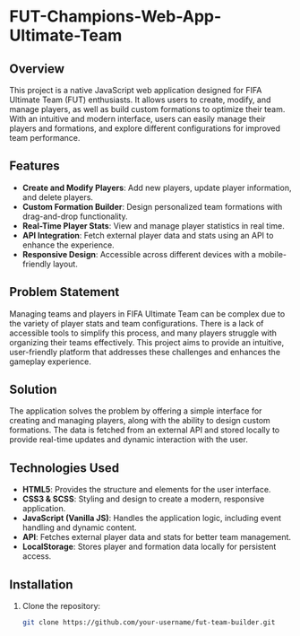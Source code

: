 # FUT-Champions-Web-App-Ultimate-Team

## Overview
This project is a native JavaScript web application designed for FIFA Ultimate Team (FUT) enthusiasts. It allows users to create, modify, and manage players, as well as build custom formations to optimize their team. With an intuitive and modern interface, users can easily manage their players and formations, and explore different configurations for improved team performance.

## Features
- **Create and Modify Players**: Add new players, update player information, and delete players.
- **Custom Formation Builder**: Design personalized team formations with drag-and-drop functionality.
- **Real-Time Player Stats**: View and manage player statistics in real time.
- **API Integration**: Fetch external player data and stats using an API to enhance the experience.
- **Responsive Design**: Accessible across different devices with a mobile-friendly layout.

## Problem Statement
Managing teams and players in FIFA Ultimate Team can be complex due to the variety of player stats and team configurations. There is a lack of accessible tools to simplify this process, and many players struggle with organizing their teams effectively. This project aims to provide an intuitive, user-friendly platform that addresses these challenges and enhances the gameplay experience.

## Solution
The application solves the problem by offering a simple interface for creating and managing players, along with the ability to design custom formations. The data is fetched from an external API and stored locally to provide real-time updates and dynamic interaction with the user.

## Technologies Used
- **HTML5**: Provides the structure and elements for the user interface.
- **CSS3 & SCSS**: Styling and design to create a modern, responsive application.
- **JavaScript (Vanilla JS)**: Handles the application logic, including event handling and dynamic content.
- **API**: Fetches external player data and stats for better team management.
- **LocalStorage**: Stores player and formation data locally for persistent access.

## Installation

1. Clone the repository:
   ```bash
   git clone https://github.com/your-username/fut-team-builder.git
